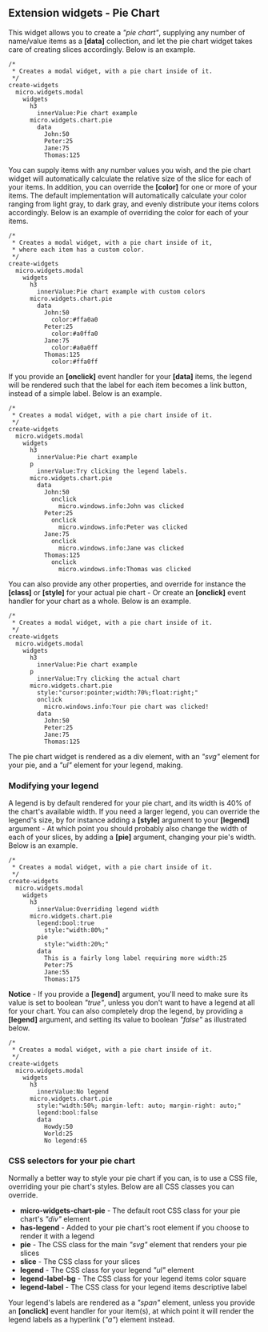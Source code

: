## Extension widgets - Pie Chart

This widget allows you to create a _"pie chart"_, supplying any number of name/value items as a **[data]**
collection, and let the pie chart widget takes care of creating slices accordingly. Below is an example.

```hyperlambda-snippet
/*
 * Creates a modal widget, with a pie chart inside of it.
 */
create-widgets
  micro.widgets.modal
    widgets
      h3
        innerValue:Pie chart example
      micro.widgets.chart.pie
        data
          John:50
          Peter:25
          Jane:75
          Thomas:125
```

You can supply items with any number values you wish, and the pie chart widget will automatically calculate
the relative size of the slice for each of your items. In addition, you can override the **[color]** for one
or more of your items. The default implementation will automatically calculate your color ranging from light
gray, to dark gray, and evenly distribute your items colors accordingly. Below is an example of overriding
the color for each of your items.


```hyperlambda-snippet
/*
 * Creates a modal widget, with a pie chart inside of it,
 * where each item has a custom color.
 */
create-widgets
  micro.widgets.modal
    widgets
      h3
        innerValue:Pie chart example with custom colors
      micro.widgets.chart.pie
        data
          John:50
            color:#ffa0a0
          Peter:25
            color:#a0ffa0
          Jane:75
            color:#a0a0ff
          Thomas:125
            color:#ffa0ff
```

If you provide an **[onclick]** event handler for your **[data]** items, the legend will be rendered
such that the label for each item becomes a link button, instead of a simple label. Below is an example.

```hyperlambda-snippet
/*
 * Creates a modal widget, with a pie chart inside of it.
 */
create-widgets
  micro.widgets.modal
    widgets
      h3
        innerValue:Pie chart example
      p
        innerValue:Try clicking the legend labels.
      micro.widgets.chart.pie
        data
          John:50
            onclick
              micro.windows.info:John was clicked
          Peter:25
            onclick
              micro.windows.info:Peter was clicked
          Jane:75
            onclick
              micro.windows.info:Jane was clicked
          Thomas:125
            onclick
              micro.windows.info:Thomas was clicked
```

You can also provide any other properties, and override for instance the **[class]** or **[style]** for
your actual pie chart - Or create an **[onclick]** event handler for your chart as a whole. Below is an example.

```hyperlambda-snippet
/*
 * Creates a modal widget, with a pie chart inside of it.
 */
create-widgets
  micro.widgets.modal
    widgets
      h3
        innerValue:Pie chart example
      p
        innerValue:Try clicking the actual chart
      micro.widgets.chart.pie
        style:"cursor:pointer;width:70%;float:right;"
        onclick
          micro.windows.info:Your pie chart was clicked!
        data
          John:50
          Peter:25
          Jane:75
          Thomas:125
```

The pie chart widget is rendered as a div element, with an _"svg"_ element for your pie, and a _"ul"_
element for your legend, making.

### Modifying your legend

A legend is by default rendered for your pie chart, and its width is 40% of the chart's available width. If
you need a larger legend, you can override the legend's size, by for instance adding a **[style]** argument
to your **[legend]** argument - At which point you should probably also change the width of each of your
slices, by adding a **[pie]** argument, changing your pie's width. Below is an example.

```hyperlambda-snippet
/*
 * Creates a modal widget, with a pie chart inside of it.
 */
create-widgets
  micro.widgets.modal
    widgets
      h3
        innerValue:Overriding legend width
      micro.widgets.chart.pie
        legend:bool:true
          style:"width:80%;"
        pie
          style:"width:20%;"
        data
          This is a fairly long label requiring more width:25
          Peter:75
          Jane:55
          Thomas:175
```

**Notice** - If you provide a __[legend]__ argument, you'll need to make sure its value is set to boolean
_"true"_, unless you don't want to have a legend at all for your chart. You can also completely drop the
legend, by providing a **[legend]** argument, and setting its value to boolean _"false"_ as illustrated
below.

```hyperlambda-snippet
/*
 * Creates a modal widget, with a pie chart inside of it.
 */
create-widgets
  micro.widgets.modal
    widgets
      h3
        innerValue:No legend
      micro.widgets.chart.pie
        style:"width:50%; margin-left: auto; margin-right: auto;"
        legend:bool:false
        data
          Howdy:50
          World:25
          No legend:65
```

### CSS selectors for your pie chart

Normally a better way to style your pie chart if you can, is to use a CSS file, overriding your pie chart's
styles. Below are all CSS classes you can override.

* __micro-widgets-chart-pie__ - The default root CSS class for your pie chart's _"div"_ element
* __has-legend__ - Added to your pie chart's root element if you choose to render it with a legend
* __pie__ - The CSS class for the main _"svg"_ element that renders your pie slices
* __slice__ - The CSS class for your slices
* __legend__ - The CSS class for your legend _"ul"_ element
* __legend-label-bg__ - The CSS class for your legend items color square
* __legend-label__ - The CSS class for your legend items descriptive label

Your legend's labels are rendered as a _"span"_ element, unless you provide an __[onclick]__ event handler
for your item(s), at which point it will render the legend labels as a hyperlink (_"a"_) element instead.
